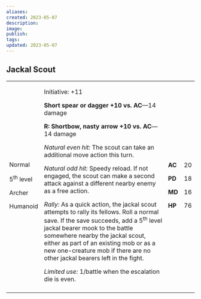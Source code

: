 ```yaml
---
aliases: 
created: 2023-05-07
description: 
image: 
publish: 
tags: 
updated: 2023-05-07
---
```


## Jackal Scout

<table>
<colgroup>
<col style="width: 16%" />
<col style="width: 72%" />
<col style="width: 5%" />
<col style="width: 5%" />
</colgroup>
<tbody>
<tr class="odd">
<td><p>Normal</p>
<p>5<sup>th</sup> level</p>
<p>Archer</p>
<p>Humanoid</p></td>
<td><p>Initiative: +11</p>
<p><strong>Short spear or dagger +10 vs. AC</strong>—14 damage</p>
<p><strong>R: Shortbow, nasty arrow +10 vs. AC</strong>—14 damage</p>
<p><em>Natural even hit:</em> The scout can take an additional move
action this turn.</p>
<p><em>Natural odd hit:</em> Speedy reload. If not engaged, the scout
can make a second attack against a different nearby enemy as a free
action.</p>
<p><em>Rally:</em> As a quick action, the jackal scout attempts to rally
its fellows. Roll a normal save. If the save succeeds, add a
5<sup>th</sup> level jackal bearer mook to the battle somewhere nearby
the jackal scout, either as part of an existing mob or as a new
one-creature mob if there are no other jackal bearers left in the
fight.</p>
<p><em>Limited use:</em> 1/battle when the escalation die is
even.</p></td>
<td><p><strong>AC</strong></p>
<p><strong>PD</strong></p>
<p><strong>MD</strong></p>
<p><strong>HP</strong></p></td>
<td><p>20</p>
<p>18</p>
<p>16</p>
<p>76</p></td>
</tr>
<tr class="even">
<td></td>
<td></td>
<td></td>
<td></td>
</tr>
</tbody>
</table>

